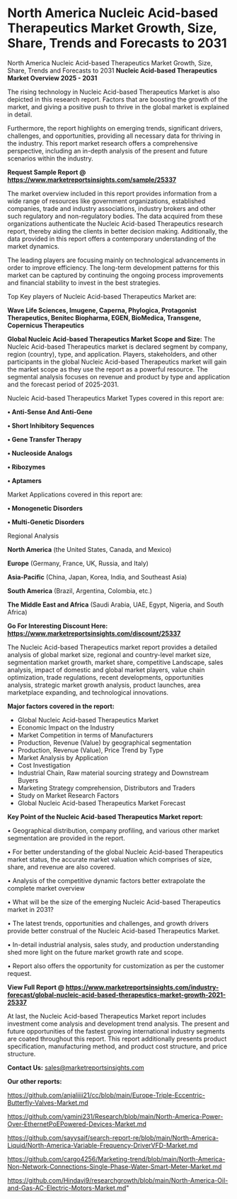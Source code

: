 # North America Nucleic Acid-based Therapeutics Market Growth, Size, Share, Trends and Forecasts to 2031
North America Nucleic Acid-based Therapeutics Market Growth, Size, Share, Trends and Forecasts to 2031
<Strong> Nucleic Acid-based Therapeutics Market Overview 2025 - 2031</strong>

The rising technology in Nucleic Acid-based Therapeutics Market is also depicted in this research report. Factors that are boosting the growth of the market, and giving a positive push to thrive in the global market is explained in detail.

Furthermore, the report highlights on emerging trends, significant drivers, challenges, and opportunities, providing all necessary data for thriving in the industry. This report market research offers a comprehensive perspective, including an in-depth analysis of the present and future scenarios within the industry.

<strong>Request Sample Report @ <a href=https://www.marketreportsinsights.com/sample/25337>https://www.marketreportsinsights.com/sample/25337</a></strong>

The market overview included in this report provides information from a wide range of resources like government organizations, established companies, trade and industry associations, industry brokers and other such regulatory and non-regulatory bodies. The data acquired from these organizations authenticate the Nucleic Acid-based Therapeutics research report, thereby aiding the clients in better decision making. Additionally, the data provided in this report offers a contemporary understanding of the market dynamics.

The leading players are focusing mainly on technological advancements in order to improve efficiency. The long-term development patterns for this market can be captured by continuing the ongoing process improvements and financial stability to invest in the best strategies.

Top Key players of Nucleic Acid-based Therapeutics Market are:

<strong>Wave Life Sciences, Imugene, Caperna, Phylogica, Protagonist Therapeutics, Benitec Biopharma, EGEN, BioMedica, Transgene, Copernicus Therapeutics</strong>

<strong><b>Global Nucleic Acid-based Therapeutics Market Scope and Size:</b></strong>
The Nucleic Acid-based Therapeutics market is declared segment by company, region (country), type, and application. Players, stakeholders, and other participants in the global Nucleic Acid-based Therapeutics market will gain the market scope as they use the report as a powerful resource. The segmental analysis focuses on revenue and product by type and application and the forecast period of 2025-2031.

Nucleic Acid-based Therapeutics Market Types covered in this report are:

<strong>• Anti-Sense And Anti-Gene

• Short Inhibitory Sequences

• Gene Transfer Therapy

• Nucleoside Analogs

• Ribozymes

• Aptamers</strong>

Market Applications covered in this report are:

<strong>• Monogenetic Disorders

• Multi-Genetic Disorders</strong> 

Regional Analysis

<strong>North America</strong> (the United States, Canada, and Mexico)

<strong>Europe</strong> (Germany, France, UK, Russia, and Italy)

<strong>Asia-Pacific</strong> (China, Japan, Korea, India, and Southeast Asia)

<strong>South America</strong> (Brazil, Argentina, Colombia, etc.)

<strong>The Middle East and Africa</strong> (Saudi Arabia, UAE, Egypt, Nigeria, and South Africa)

<strong>Go For Interesting Discount Here: <a href=https://www.marketreportsinsights.com/discount/25337>https://www.marketreportsinsights.com/discount/25337</a></strong>

The Nucleic Acid-based Therapeutics market report provides a detailed analysis of global market size, regional and country-level market size, segmentation market growth, market share, competitive Landscape, sales analysis, impact of domestic and global market players, value chain optimization, trade regulations, recent developments, opportunities analysis, strategic market growth analysis, product launches, area marketplace expanding, and technological innovations.

<strong><b>Major factors covered in the report:</b></strong>
<ul>
  <li>Global Nucleic Acid-based Therapeutics Market </li>
  <li>Economic Impact on the Industry</li>
  <li>Market Competition in terms of Manufacturers</li>
  <li>Production, Revenue (Value) by geographical segmentation</li>
  <li>Production, Revenue (Value), Price Trend by Type</li>
  <li>Market Analysis by Application</li>
  <li>Cost Investigation</li>
  <li>Industrial Chain, Raw material sourcing strategy and Downstream Buyers</li>
  <li>Marketing Strategy comprehension, Distributors and Traders</li>
  <li>Study on Market Research Factors</li>
  <li>Global Nucleic Acid-based Therapeutics Market Forecast</li>
</ul>

<strong><b>Key Point of the Nucleic Acid-based Therapeutics Market report:</b></strong>

• Geographical distribution, company profiling, and various other market segmentation are provided in the report.

• For better understanding of the global Nucleic Acid-based Therapeutics market status, the accurate market valuation which comprises of size, share, and revenue are also covered.

• Analysis of the competitive dynamic factors better extrapolate the complete market overview

• What will be the size of the emerging Nucleic Acid-based Therapeutics market in 2031?

• The latest trends, opportunities and challenges, and growth drivers provide better construal of the Nucleic Acid-based Therapeutics Market.

• In-detail industrial analysis, sales study, and production understanding shed more light on the future market growth rate and scope.

• Report also offers the opportunity for customization as per the customer request.

<strong><b>View Full Report @ <a href=https://www.marketreportsinsights.com/industry-forecast/global-nucleic-acid-based-therapeutics-market-growth-2021-25337>https://www.marketreportsinsights.com/industry-forecast/global-nucleic-acid-based-therapeutics-market-growth-2021-25337</a></b></strong>


At last, the Nucleic Acid-based Therapeutics Market report includes investment come analysis and development trend analysis. The present and future opportunities of the fastest growing international industry segments are coated throughout this report. This report additionally presents product specification, manufacturing method, and product cost structure, and price structure.

<strong>Contact Us:</strong>
sales@marketreportsinsights.com

<strong>Our other reports:</strong>

<a href=https://github.com/anjaliiii21/cc/blob/main/Europe-Triple-Eccentric-Butterfly-Valves-Market.md>https://github.com/anjaliiii21/cc/blob/main/Europe-Triple-Eccentric-Butterfly-Valves-Market.md</a>

<a href=https://github.com/yamini231/Research/blob/main/North-America-Power-Over-EthernetPoEPowered-Devices-Market.md>https://github.com/yamini231/Research/blob/main/North-America-Power-Over-EthernetPoEPowered-Devices-Market.md</a>

<a href=https://github.com/sayysaif/search-report-re/blob/main/North-America-Liquid/North-America-Variable-Frequency-DriverVFD-Market.md>https://github.com/sayysaif/search-report-re/blob/main/North-America-Liquid/North-America-Variable-Frequency-DriverVFD-Market.md</a>

<a href=https://github.com/cargo4256/Marketing-trend/blob/main/North-America-Non-Network-Connections-Single-Phase-Water-Smart-Meter-Market.md>https://github.com/cargo4256/Marketing-trend/blob/main/North-America-Non-Network-Connections-Single-Phase-Water-Smart-Meter-Market.md</a>

<a href=https://github.com/Hindavi9/researchgrowth/blob/main/North-America-Oil-and-Gas-AC-Electric-Motors-Market.md>https://github.com/Hindavi9/researchgrowth/blob/main/North-America-Oil-and-Gas-AC-Electric-Motors-Market.md</a>"
